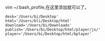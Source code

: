 vim ~/.bash_profile,在这里添加就可以了。
```
desk='/Users/bi/Desktop'
html='/Users/bli/Desktop/html'
download='/Users/bi/Downloads'
publish='/Users/bi/Desktop/html/player/js/'
player='/Users/bi/Desktop/html/bplayer'
```
